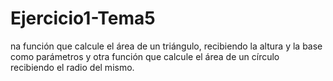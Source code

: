 # Ejercicio1-Tema5
na función que calcule el área de un triángulo, recibiendo la altura y la base como parámetros y otra función que calcule el área de un círculo recibiendo el radio del mismo.
